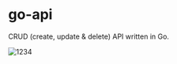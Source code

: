 # go-api
CRUD (create, update &amp; delete) API written in Go.

![1234](https://user-images.githubusercontent.com/44801711/185844283-10671a4a-c4f4-498a-a070-b0dc50cc4460.png)
